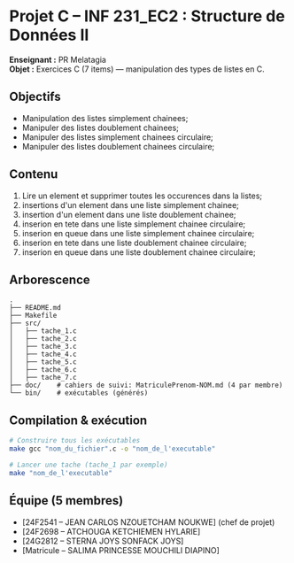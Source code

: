# Projet C – INF 231_EC2 : Structure de Données II

**Enseignant :** PR Melatagia  
**Objet :** Exercices C (7 items) — manipulation des types de listes en C.

## Objectifs
- Manipulation des listes simplement chainees;
- Manipuler des listes doublement chainees;
- Manipuler des listes simplement chainees circulaire;
- Manipuler des listes doublement chainees circulaire;

## Contenu
1. Lire un element et supprimer toutes les occurences dans la listes;   
2. insertions d'un element dans une liste simplement chainee; 
3. insertion d'un element dans une liste doublement chainee; 
4. inserion en tete dans une liste simplement chainee circulaire;  
5.  inserion en queue dans une liste simplement chainee circulaire;
6. inserion en tete dans une liste doublement chainee circulaire;
7. inserion en queue dans une liste doublement chainee circulaire;  


## Arborescence
```
.
├── README.md
├── Makefile
├── src/
│   ├── tache_1.c
│   ├── tache_2.c
│   ├── tache_3.c
│   ├── tache_4.c
│   ├── tache_5.c
│   ├── tache_6.c
│   ├── tache_7.c
├── doc/    # cahiers de suivi: MatriculePrenom-NOM.md (4 par membre)
└── bin/    # exécutables (générés)
```

## Compilation & exécution
```bash
# Construire tous les exécutables
make gcc "nom_du_fichier".c -o "nom_de_l'executable"

# Lancer une tache (tache_1 par exemple)
make "nom_de_l'executable"
```


## Équipe (5 membres)
- [24F2541 – JEAN CARLOS NZOUETCHAM NOUKWE] (chef de projet)
- [24F2698 – ATCHOUGA KETCHIEMEN HYLARIE]
- [24G2812 – STERNA JOYS SONFACK JOYS]
- [Matricule – SALIMA PRINCESSE MOUCHILI DIAPINO]


